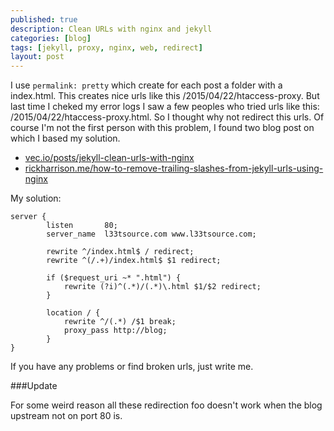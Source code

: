 ```yaml
---
published: true
description: Clean URLs with nginx and jekyll
categories: [blog]
tags: [jekyll, proxy, nginx, web, redirect]
layout: post
---
```


I use `permalink: pretty` which create for each post a folder with a index.html. 
This creates nice urls like this /2015/04/22/htaccess-proxy. But last time I cheked my
error logs I saw a few peoples who tried urls like this: /2015/04/22/htaccess-proxy.html.
So I thought why not redirect this urls. Of course I'm not the first person with this problem, 
I found two blog post on which I based my solution. 

- [vec.io/posts/jekyll-clean-urls-with-nginx][1]
- [rickharrison.me/how-to-remove-trailing-slashes-from-jekyll-urls-using-nginx][2]

My solution:

```
server {
        listen       80;
        server_name  l33tsource.com www.l33tsource.com;

        rewrite ^/index.html$ / redirect;
        rewrite ^(/.+)/index.html$ $1 redirect;
    
        if ($request_uri ~* ".html") {
            rewrite (?i)^(.*)/(.*)\.html $1/$2 redirect;
        }

        location / {
            rewrite ^/(.*) /$1 break;
            proxy_pass http://blog;
        }
}
```

If you have any problems or find broken urls, just write me. 

###Update

For some weird reason all these redirection foo doesn't work when the blog upstream not on port 80 is. 

  [1]: https://web.archive.org/web/20210917120756/https://vec.io/posts/jekyll-clean-urls-with-nginx
  [2]: http://rickharrison.me/how-to-remove-trailing-slashes-from-jekyll-urls-using-nginx
